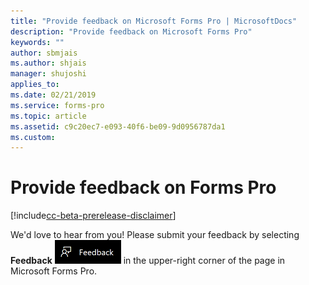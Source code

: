 ```yaml
---
title: "Provide feedback on Microsoft Forms Pro | MicrosoftDocs"
description: "Provide feedback on Microsoft Forms Pro"
keywords: ""
author: sbmjais
ms.author: shjais
manager: shujoshi
applies_to: 
ms.date: 02/21/2019
ms.service: forms-pro
ms.topic: article
ms.assetid: c9c20ec7-e093-40f6-be09-9d0956787da1
ms.custom: 
---
```


# Provide feedback on Forms Pro

[!include[cc-beta-prerelease-disclaimer](includes/cc-beta-prerelease-disclaimer.md)]

We'd love to hear from you! Please submit your feedback by selecting **Feedback** ![give feedback](media/feedback.png "Give feedback") in the upper-right corner of the page in Microsoft Forms Pro.
